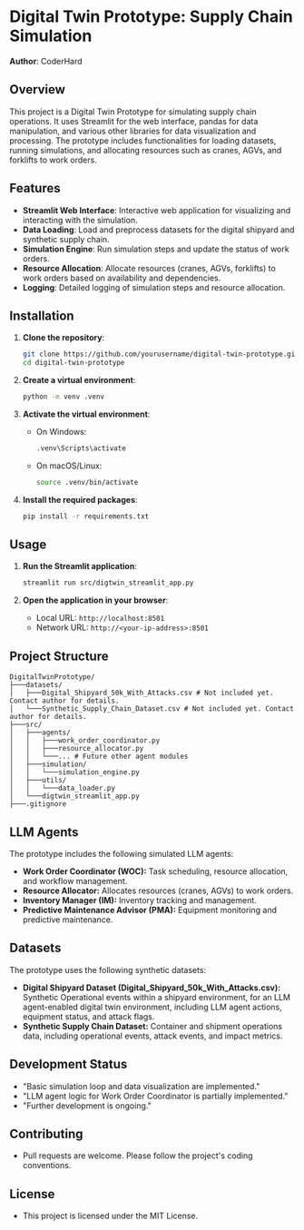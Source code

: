 # Digital Twin Prototype: Supply Chain Simulation
**Author**: CoderHard

## Overview

This project is a Digital Twin Prototype for simulating supply chain operations. It uses Streamlit for the web interface, pandas for data manipulation, and various other libraries for data visualization and processing. The prototype includes functionalities for loading datasets, running simulations, and allocating resources such as cranes, AGVs, and forklifts to work orders.

## Features

- **Streamlit Web Interface**: Interactive web application for visualizing and interacting with the simulation.
- **Data Loading**: Load and preprocess datasets for the digital shipyard and synthetic supply chain.
- **Simulation Engine**: Run simulation steps and update the status of work orders.
- **Resource Allocation**: Allocate resources (cranes, AGVs, forklifts) to work orders based on availability and dependencies.
- **Logging**: Detailed logging of simulation steps and resource allocation.

## Installation

1. **Clone the repository**:
    ```sh
    git clone https://github.com/yourusername/digital-twin-prototype.git
    cd digital-twin-prototype
    ```

2. **Create a virtual environment**:
    ```sh
    python -m venv .venv
    ```

3. **Activate the virtual environment**:
    - On Windows:
        ```sh
        .venv\Scripts\activate
        ```
    - On macOS/Linux:
        ```sh
        source .venv/bin/activate
        ```

4. **Install the required packages**:
    ```sh
    pip install -r requirements.txt
    ```

## Usage

1. **Run the Streamlit application**:
    ```sh
    streamlit run src/digtwin_streamlit_app.py
    ```

2. **Open the application in your browser**:
    - Local URL: `http://localhost:8501`
    - Network URL: `http://<your-ip-address>:8501`

## Project Structure
```
DigitalTwinPrototype/
├───datasets/
│   ├───Digital_Shipyard_50k_With_Attacks.csv # Not included yet. Contact author for details.
│   └───Synthetic_Supply_Chain_Dataset.csv # Not included yet. Contact author for details.
├───src/
│   ├───agents/
│   │   ├───work_order_coordinator.py
│   │   ├───resource_allocator.py
│   │   └───... # Future other agent modules
│   ├───simulation/
│   │   └───simulation_engine.py
│   ├───utils/
│   │   └───data_loader.py
│   └───digtwin_streamlit_app.py
├───.gitignore
```

## LLM Agents

The prototype includes the following simulated LLM agents: 

* **Work Order Coordinator (WOC):** Task scheduling, resource allocation, and workflow management. 
* **Resource Allocator:** Allocates resources (cranes, AGVs) to work orders.
* **Inventory Manager (IM):** Inventory tracking and management. 
* **Predictive Maintenance Advisor (PMA):** Equipment monitoring and predictive maintenance. 

## Datasets

The prototype uses the following synthetic datasets: 

* **Digital Shipyard Dataset (Digital\_Shipyard\_50k\_With\_Attacks.csv):** Synthetic Operational events within a shipyard environment, for an LLM agent-enabled digital twin environment, including LLM agent actions, equipment status, and attack flags. 
* **Synthetic Supply Chain Dataset:** Container and shipment operations data, including operational events, attack events, and impact metrics. 

## Development Status

* "Basic simulation loop and data visualization are implemented."
* "LLM agent logic for Work Order Coordinator is partially implemented."
* "Further development is ongoing."

## Contributing

* Pull requests are welcome. Please follow the project's coding conventions.

## License

* This project is licensed under the MIT License.
